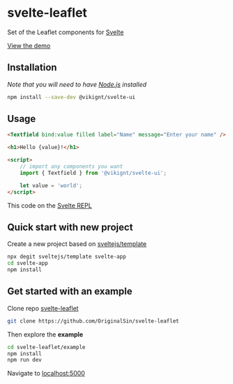 # svelte-leaflet

Set of the Leaflet components for [Svelte](https://svelte.dev) 

[View the demo](https://originalsin.github.io/svelte-leaflet/example/public)

## Installation

_Note that you will need to have [Node.js](https://nodejs.org) installed_

```bash
npm install --save-dev @vikignt/svelte-ui
```

## Usage

```html
<Textfield bind:value filled label="Name" message="Enter your name" />

<h1>Hello {value}!</h1>

<script>
    // import any components you want
    import { Textfield } from '@vikignt/svelte-ui';

    let value = 'world';
</script>
```

This code on the [Svelte REPL](https://svelte.dev/repl/5cae739a3a2f4208a48fd2822061b164?version=3.12.1)

## Quick start with new project

Create a new project based on [sveltejs/template](https://github.com/sveltejs/template)

```bash
npx degit sveltejs/template svelte-app
cd svelte-app
npm install
```

## Get started with an example

Clone repo [svelte-leaflet](https://github.com/OriginalSin/svelte-leaflet)

```bash
git clone https://github.com/OriginalSin/svelte-leaflet
```

Then explore the __example__

```bash
cd svelte-leaflet/example
npm install
npm run dev
```

Navigate to [localhost:5000](http://localhost:5000)
